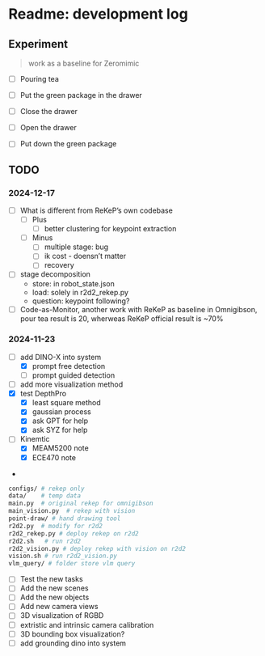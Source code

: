 # Readme: development log


## Experiment
> work as a baseline for Zeromimic 
- [ ] Pouring tea
- [ ] Put the green package in the drawer
- [ ] Close the drawer
- [ ] Open the drawer
- [ ] Put down the green package


## TODO

### 2024-12-17
- [ ] What is different from ReKeP’s own codebase
    - [ ] Plus
        - [ ] better clustering for keypoint extraction
    - [ ] Minus
        - [ ] multiple stage: bug
        - [ ] ik cost - doensn’t matter
        - [ ] recovery
- [ ] stage decomposition  
    - store: in robot_state.json
    - load: solely in r2d2_rekep.py
    - question: keypoint following?
- [ ] Code-as-Monitor, another work with ReKeP as baseline in Omnigibson, pour tea result is 20, wherweas ReKeP official result is ~70%

### 2024-11-23
- [ ] add DINO-X into system
    - [x] prompt free detection
    - [ ] prompt guided detection
- [ ] add more visualization method
- [x] test DepthPro 
    - [x] least square method
    - [x] gaussian process
    - [x] ask GPT for help
    - [x] ask SYZ for help
- [ ] Kinemtic
    - [x] MEAM5200 note
    - [x] ECE470 note
- 
```bash
configs/ # rekep only
data/    # temp data
main.py  # original rekep for omnigibson
main_vision.py  # rekep with vision
point-draw/ # hand drawing tool
r2d2.py  # modify for r2d2
r2d2_rekep.py # deploy rekep on r2d2
r2d2.sh   # run r2d2
r2d2_vision.py # deploy rekep with vision on r2d2
vision.sh # run r2d2_vision.py
vlm_query/ # folder store vlm query
```
- [ ] Test the new tasks
- [ ] Add the new scenes
- [ ] Add the new objects
- [ ] Add new camera views
- [ ] 3D visualization of RGBD
- [ ] extristic and intrinsic camera calibration
- [ ] 3D bounding box visualization? 
- [ ] add grounding dino into system
